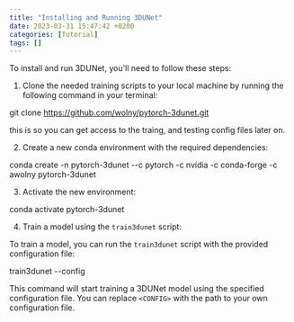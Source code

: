 ```yaml
---
title: "Installing and Running 3DUNet"
date: 2023-03-31 15:47:42 +0200
categories: [Tutorial]
tags: []
---
```


To install and run 3DUNet, you'll need to follow these steps:

1. Clone the needed training scripts to your local machine by running the following command in your terminal:

git clone https://github.com/wolny/pytorch-3dunet.git

this is so you can get access to the traing, and testing config files later on. 

2. Create a new conda environment with the required dependencies:

conda create -n pytorch-3dunet --c pytorch -c nvidia -c conda-forge -c awolny pytorch-3dunet

3. Activate the new environment:

conda activate pytorch-3dunet

4. Train a model using the `train3dunet` script:

To train a model, you can run the `train3dunet` script with the provided configuration file:

train3dunet --config <CONFIG>

This command will start training a 3DUNet model using the specified configuration file. You can replace `<CONFIG>` with the path to your own configuration file.

